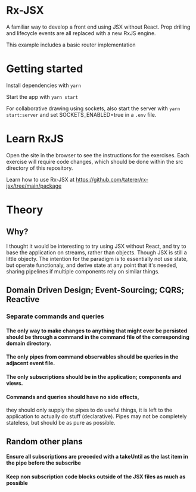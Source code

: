 # Rx-JSX
A familiar way to develop a front end using JSX without React. Prop drilling and lifecycle events are all replaced with a new RxJS engine.

This example includes a basic router implementation

# Getting started
Install dependencies with `yarn`

Start the app with `yarn start`

For collaborative drawing using sockets, also start the server with `yarn start:server` and set SOCKETS_ENABLED=true in a `.env` file.

# Learn RxJS
Open the site in the browser to see the instructions for the exercises. Each exercise will require code changes, which should be done within the src directory of this repository.

Learn how to use Rx-JSX at https://github.com/taterer/rx-jsx/tree/main/package

# Theory
## Why?
I thought it would be interesting to try using JSX without React, and try to base the application on streams, rather than objects. Though JSX is still a little objecty. The intention for the paradigm is to essentially not use state, but operate functionaly, and derive state at any point that it's needed, sharing pipelines if multiple components rely on similar things.
## Domain Driven Design; Event-Sourcing; CQRS; Reactive
### Separate commands and queries
#### The only way to make changes to anything that might ever be persisted should be through a command in the command file of the corresponding domain directory.
#### The only pipes from command observables should be queries in the adjacent event file.
#### The only subscriptions should be in the application; components and views.
#### Commands and queries should have no side effects,
they should only supply the pipes to do useful things,
it is left to the application to actually do stuff (declarative).
Pipes may not be completely stateless, but should be as pure as possible.

## Random other plans
#### Ensure all subscriptions are preceded with a takeUntil as the last item in the pipe before the subscribe
#### Keep non subscription code blocks outside of the JSX files as much as possible
